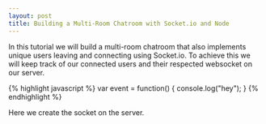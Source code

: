 ```yaml
---
layout: post
title: Building a Multi-Room Chatroom with Socket.io and Node
---
```


In this tutorial we will build a multi-room chatroom that also implements unique users leaving and connecting using Socket.io. To achieve this we will keep track of our connected users and their respected websocket on our server.
          
{% highlight javascript %}
var event = function() {
          console.log("hey");
}
{% endhighlight %}

Here we create the socket on the server.

